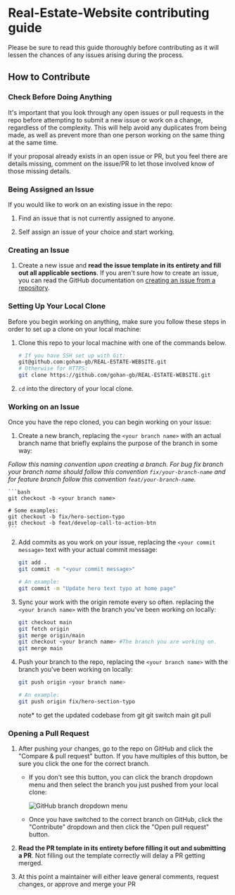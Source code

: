 # Real-Estate-Website contributing guide

Please be sure to read this guide thoroughly before contributing as it will lessen the chances of any issues arising during the process.


## How to Contribute


### Check Before Doing Anything

It's important that you look through any open issues or pull requests in the repo before attempting to submit a new issue or work on a change, regardless of the complexity. This will help avoid any duplicates from being made, as well as prevent more than one person working on the same thing at the same time.

If your proposal already exists in an open issue or PR, but you feel there are details missing, comment on the issue/PR to let those involved know of those missing details.

### Being Assigned an Issue

If you would like to work on an existing issue in the repo:

1) Find an issue that is not currently assigned to anyone.

2) Self assign an issue of your choice and start working.


### Creating an Issue

1. Create a new issue and **read the issue template in its entirety and fill out all applicable sections**. If you aren't sure how to create an issue, you can read the GitHub documentation on [creating an issue from a repository](https://docs.github.com/en/issues/tracking-your-work-with-issues/creating-an-issue#creating-an-issue-from-a-repository).

### Setting Up Your Local Clone

Before you begin working on anything, make sure you follow these steps in order to set up a clone on your local machine:

1. Clone this repo to your local machine with one of the commands below.

    ```bash
    # If you have SSH set up with Git:
    git@github.com:gohan-gb/REAL-ESTATE-WEBSITE.git
    # Otherwise for HTTPS:
    git clone https://github.com/gohan-gb/REAL-ESTATE-WEBSITE.git

2. `cd` into the directory of your local clone.
  

### Working on an Issue

Once you have the repo cloned, you can begin working on your issue:

1. Create a new branch, replacing the `<your branch name>` with an actual branch name that briefly explains the purpose of the branch in some way:

 *Follow this naming convention upon creating a branch. For bug fix branch your branch name should follow this convention `fix/your-branch-name` and for feature branch follow this convention `feat/your-branch-name`.*

    ```bash
    git checkout -b <your branch name>

    # Some examples:
    git checkout -b fix/hero-section-typo
    git checkout -b feat/develop-call-to-action-btn
    ```

2. Add commits as you work on your issue, replacing the `<your commit message>` text with your actual commit message:

   ```bash
   git add .
   git commit -m "<your commit message>"

   # An example:
   git commit -m "Update hero text typo at home page"
   ```

3. Sync your work with the origin remote every so often. replacing the `<your branch name>` with the branch you've been working on locally:

   ```bash
   git checkout main
   git fetch origin
   git merge origin/main
   git checkout <your branch name> #The branch you are working on.
   git merge main
   ```

4. Push your branch to the repo, replacing the `<your branch name>` with the branch you've been working on locally:

    ```bash
    git push origin <your branch name>

    # An example:
    git push origin fix/hero-section-typo
    ```
    note* to get the updated codebase from git
    git switch main
    git pull

### Opening a Pull Request

1. After pushing your changes, go to the repo on GitHub and click the "Compare & pull request" button. If you have multiples of this button, be sure you click the one for the correct branch.
   * If you don't see this button, you can click the branch dropdown menu and then select the branch you just pushed from your local clone:

      ![GitHub branch dropdown menu](https://user-images.githubusercontent.com/70952936/150646139-bc080c64-db57-4776-8db1-6525b7b47be2.jpg)

   * Once you have switched to the correct branch on GitHub, click the "Contribute" dropdown and then click the "Open pull request" button.

2. **Read the PR template in its entirety before filling it out and submitting a PR**. Not filling out the template correctly will delay a PR getting merged.

3. At this point a maintainer will either leave general comments, request changes, or approve and merge your PR
